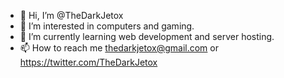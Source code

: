 - 👋 Hi, I’m @TheDarkJetox
- 👀 I’m interested in computers and gaming.
- 🌱 I’m currently learning web development and server hosting.
- 📫 How to reach me thedarkjetox@gmail.com or https://twitter.com/TheDarkJetox

<!---
TheDarkJetox/TheDarkJetox is a ✨ special ✨ repository because its `README.md` (this file) appears on your GitHub profile.
You can click the Preview link to take a look at your changes.
--->
